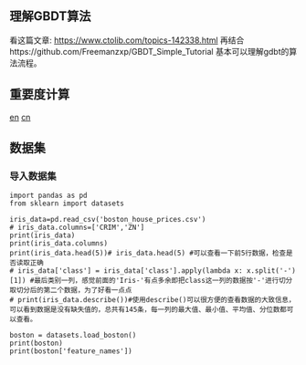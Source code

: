 ## 理解GBDT算法

看这篇文章: https://www.ctolib.com/topics-142338.html
再结合https://github.com/Freemanzxp/GBDT_Simple_Tutorial  基本可以理解gdbt的算法流程。

## 重要度计算

[en](https://www.cnblogs.com/wuxiangli/p/6756577.html)
[cn](https://www.zybuluo.com/yxd/note/614495)

## 数据集

### 导入数据集

```
import pandas as pd
from sklearn import datasets

iris_data=pd.read_csv('boston_house_prices.csv')
# iris_data.columns=['CRIM','ZN']
print(iris_data)
print(iris_data.columns)
print(iris_data.head(5))# iris_data.head(5) #可以查看一下前5行数据，检查是否读取正确
# iris_data['class'] = iris_data['class'].apply(lambda x: x.split('-')[1]) #最后类别一列，感觉前面的'Iris-'有点多余即把class这一列的数据按'-'进行切分取切分后的第二个数据，为了好看一点点
# print(iris_data.describe())#使用describe()可以很方便的查看数据的大致信息，可以看到数据是没有缺失值的，总共有145条，每一列的最大值、最小值、平均值、分位数都可以查看。

boston = datasets.load_boston()
print(boston)
print(boston['feature_names'])
```